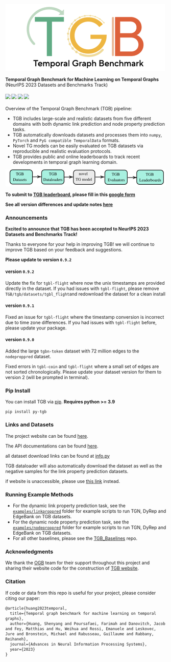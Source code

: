 <!-- # TGB -->
![TGB logo](imgs/logo.png)

**Temporal Graph Benchmark for Machine Learning on Temporal Graphs** (NeurIPS 2023 Datasets and Benchmarks Track)
<h4>
	<a href="https://arxiv.org/abs/2307.01026"><img src="https://img.shields.io/badge/arXiv-pdf-yellowgreen"></a>
	<a href="https://pypi.org/project/py-tgb/"><img src="https://img.shields.io/pypi/v/py-tgb.svg?color=brightgreen"></a>
	<a href="https://tgb.complexdatalab.com/"><img src="https://img.shields.io/badge/website-blue"></a>
	<a href="https://docs.tgb.complexdatalab.com/"><img src="https://img.shields.io/badge/docs-orange"></a>
</h4> 


Overview of the Temporal Graph Benchmark (TGB) pipeline:
- TGB includes large-scale and realistic datasets from five different domains with both dynamic link prediction and node property prediction tasks.
- TGB automatically downloads datasets and processes them into `numpy`, `PyTorch` and `PyG compatible TemporalData` formats. 
- Novel TG models can be easily evaluated on TGB datasets via reproducible and realistic evaluation protocols. 
- TGB provides public and online leaderboards to track recent developments in temporal graph learning domain.

![TGB dataloading and evaluation pipeline](imgs/pipeline.png)

**To submit to [TGB leaderboard](https://tgb.complexdatalab.com/), please fill in this [google form](https://forms.gle/SEsXvN1QHo9tSFwx9)**

**See all version differences and update notes [here](https://tgb.complexdatalab.com/docs/update/)**

### Announcements

**Excited to announce that TGB has been accepted to NeurIPS 2023 Datasets and Benchmarks Track!**

Thanks to everyone for your help in improving TGB! we will continue to improve TGB based on your feedback and suggestions. 


**Please update to version `0.9.2`**

#### version `0.9.2`

Update the fix for `tgbl-flight` where now the unix timestamps are provided directly in the dataset. If you had issues with `tgbl-flight`, please remove `TGB/tgb/datasets/tgbl_flight`and redownload the dataset for a clean install



#### version `0.9.1`

Fixed an issue for `tgbl-flight` where the timestamp conversion is incorrect due to time zone differences. If you had issues with `tgbl-flight` before, please update your package. 


#### version `0.9.0`

Added the large `tgbn-token` dataset with 72 million edges to the `nodeproppred` dataset. 

Fixed errors in `tgbl-coin` and `tgbl-flight` where a small set of edges are not sorted chronologically. Please update your dataset version for them to version 2 (will be prompted in terminal).


### Pip Install

You can install TGB via [pip](https://pypi.org/project/py-tgb/). **Requires python >= 3.9**
```
pip install py-tgb
```

### Links and Datasets

The project website can be found [here](https://tgb.complexdatalab.com/).

The API documentations can be found [here](https://shenyanghuang.github.io/TGB/).

all dataset download links can be found at [info.py](https://github.com/shenyangHuang/TGB/blob/main/tgb/utils/info.py)

TGB dataloader will also automatically download the dataset as well as the negative samples for the link property prediction datasets.

if website is unaccessible, please use [this link](https://tgb-website.pages.dev/) instead.


### Running Example Methods

- For the dynamic link property prediction task, see the [`examples/linkproppred`](https://github.com/shenyangHuang/TGB/tree/main/examples/linkproppred) folder for example scripts to run TGN, DyRep and EdgeBank on TGB datasets.
- For the dynamic node property prediction task, see the [`examples/nodeproppred`](https://github.com/shenyangHuang/TGB/tree/main/examples/nodeproppred) folder for example scripts to run TGN, DyRep and EdgeBank on TGB datasets.
- For all other baselines, please see the [TGB_Baselines](https://github.com/fpour/TGB_Baselines) repo.

### Acknowledgments
We thank the [OGB](https://ogb.stanford.edu/) team for their support throughout this project and sharing their website code for the construction of [TGB website](https://tgb.complexdatalab.com/).


### Citation

If code or data from this repo is useful for your project, please consider citing our paper:
```
@article{huang2023temporal,
  title={Temporal graph benchmark for machine learning on temporal graphs},
  author={Huang, Shenyang and Poursafaei, Farimah and Danovitch, Jacob and Fey, Matthias and Hu, Weihua and Rossi, Emanuele and Leskovec, Jure and Bronstein, Michael and Rabusseau, Guillaume and Rabbany, Reihaneh},
  journal={Advances in Neural Information Processing Systems},
  year={2023}
}
```
<!-- 

### Install dependency
Our implementation works with python >= 3.9 and can be installed as follows

1. set up virtual environment (conda should work as well)
```
python -m venv ~/tgb_env/
source ~/tgb_env/bin/activate
```

2. install external packages
```
pip install pandas==1.5.3
pip install matplotlib==3.7.1
pip install clint==0.5.1
```

install Pytorch and PyG dependencies (needed to run the examples)
```
pip install torch==2.0.0 --index-url https://download.pytorch.org/whl/cu117
pip install torch_geometric==2.3.0
pip install pyg_lib torch_scatter torch_sparse torch_cluster torch_spline_conv -f https://data.pyg.org/whl/torch-2.0.0+cu117.html
```

3. install local dependencies under root directory `/TGB`
```
pip install -e .
```


### Instruction for tracking new documentation and running mkdocs locally

1. first run the mkdocs server locally in your terminal 
```
mkdocs serve
```

2. go to the local hosted web address similar to
```
[14:18:13] Browser connected: http://127.0.0.1:8000/
```

Example: to track documentation of a new hi.py file in tgb/edgeregression/hi.py


3. create docs/api/tgb.hi.md and add the following
```
# `tgb.edgeregression`

::: tgb.edgeregression.hi
```

4. edit mkdocs.yml 
```
nav:
  - Overview: index.md
  - About: about.md
  - API:
	other *.md files 
	- tgb.edgeregression: api/tgb.hi.md
```

### Creating new branch ###
```
git fetch origin

git checkout -b test origin/test
```

### dependencies for mkdocs (documentation)
```
pip install mkdocs
pip install mkdocs-material
pip install mkdocstrings-python
pip install mkdocs-jupyter
pip install notebook
```


### full dependency list
Our implementation works with python >= 3.9 and has the following dependencies
```
pytorch == 2.0.0
torch-geometric == 2.3.0
torch-scatter==2.1.1
torch-sparse==0.6.17
torch-spline-conv==1.2.2
pandas==1.5.3
clint==0.5.1
``` -->
